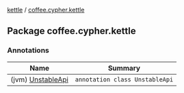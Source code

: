 [kettle](../index.md) / [coffee.cypher.kettle](./index.md)

## Package coffee.cypher.kettle

### Annotations

| Name | Summary |
|---|---|
| (jvm) [UnstableApi](-unstable-api/index.md) | `annotation class UnstableApi` |
